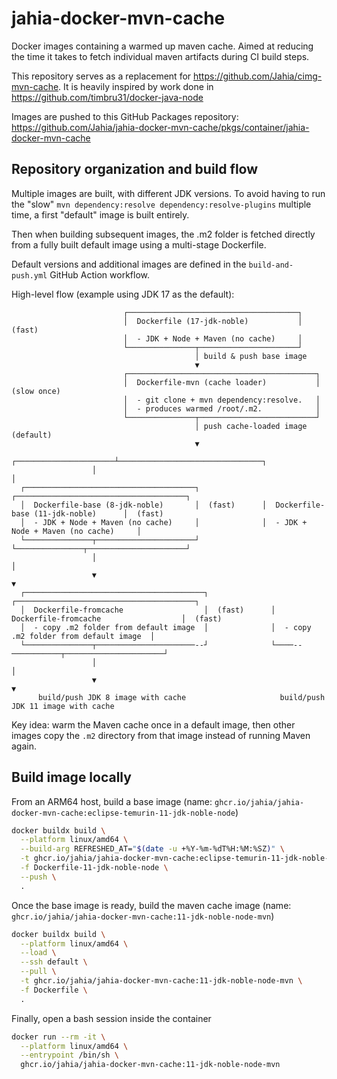 # jahia-docker-mvn-cache

Docker images containing a warmed up maven cache. Aimed at reducing the time it takes to fetch individual maven artifacts during CI build steps.

This repository serves as a replacement for https://github.com/Jahia/cimg-mvn-cache.
It is heavily inspired by work done in https://github.com/timbru31/docker-java-node

Images are pushed to this GitHub Packages repository: https://github.com/Jahia/jahia-docker-mvn-cache/pkgs/container/jahia-docker-mvn-cache

## Repository organization and build flow

Multiple images are built, with different JDK versions. To avoid having to run the "slow" `mvn dependency:resolve dependency:resolve-plugins` multiple time, a 
first "default" image is built entirely.

Then when building subsequent images, the .m2 folder is fetched directly from a fully built default image using a multi-stage Dockerfile.

Default versions and additional images are defined in the `build-and-push.yml` GitHub Action workflow.

High-level flow (example using JDK 17 as the default):

```
                         ┌──────────────────────────────────────┐
                         │  Dockerfile (17-jdk-noble)           │  (fast)
                         │  - JDK + Node + Maven (no cache)     │
                         └───────────────┬──────────────────────┘
                                         │ build & push base image
                                         ▼
                         ┌──────────────────────────────────────────┐
                         │  Dockerfile-mvn (cache loader)           │  (slow once)
                         │  - git clone + mvn dependency:resolve.   │
                         │  - produces warmed /root/.m2.            │
                         └───────────────┬──────────────────────────┘
                                         │ push cache-loaded image (default)
                                         ▼
                  ┌──────────────────────┴────────────────────────────────┐
                  │                                                       │
  ┌──────────────────────────────────────┐              ┌──────────────────────────────────────┐
  │  Dockerfile-base (8-jdk-noble)       │  (fast)      │  Dockerfile-base (11-jdk-noble)      │  (fast)
  │  - JDK + Node + Maven (no cache)     │              │  - JDK + Node + Maven (no cache)     │
  └───────────────┬──────────────────────┘              └───────────────┬──────────────────────┘
                  │                                                     │
                  ▼                                                     ▼
  ┌────────────────────────────────────────┐              ┌────────────────────────────────────────┐
  │  Dockerfile-fromcache                  │  (fast)      │  Dockerfile-fromcache                  │  (fast)
  │  - copy .m2 folder from default image  │              │  - copy .m2 folder from default image  │
  └───────────────┬──────────────────────--┘              └────--───────────┬──────────────────────┘
                  │                                                         │
                  ▼                                                         ▼
      build/push JDK 8 image with cache                     build/push JDK 11 image with cache

```

Key idea: warm the Maven cache once in a default image, then other images copy the `.m2` directory from that image instead of running Maven again.

## Build image locally

From an ARM64 host, build a base image (name: `ghcr.io/jahia/jahia-docker-mvn-cache:eclipse-temurin-11-jdk-noble-node`)

```bash
docker buildx build \
  --platform linux/amd64 \
  --build-arg REFRESHED_AT="$(date -u +%Y-%m-%dT%H:%M:%SZ)" \
  -t ghcr.io/jahia/jahia-docker-mvn-cache:eclipse-temurin-11-jdk-noble-node \
  -f Dockerfile-11-jdk-noble-node \
  --push \
  .
```

Once the base image is ready, build the maven cache image (name: `ghcr.io/jahia/jahia-docker-mvn-cache:11-jdk-noble-node-mvn`)

```bash
docker buildx build \
  --platform linux/amd64 \
  --load \
  --ssh default \
  --pull \
  -t ghcr.io/jahia/jahia-docker-mvn-cache:11-jdk-noble-node-mvn \
  -f Dockerfile \
  .
```

Finally, open a bash session inside the container

```bash
docker run --rm -it \
  --platform linux/amd64 \
  --entrypoint /bin/sh \
  ghcr.io/jahia/jahia-docker-mvn-cache:11-jdk-noble-node-mvn
```
